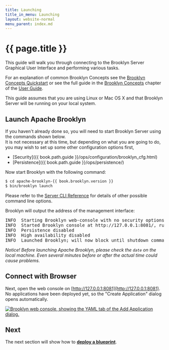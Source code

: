 ```yaml
---
title: Launching
title_in_menu: Launching
layout: website-normal
menu_parent: index.md
---
```

# {{ page.title }}

This guide will walk you through connecting to the Brooklyn Server Graphical User Interface and performing various tasks.

For an explanation of common Brooklyn Concepts see the [Brooklyn Concepts Quickstart](../../start/concept-quickstart.html) or see the  full guide in the [Brooklyn Concepts](../../concepts) chapter of the [User Guide](../../).

This guide assumes that you are using Linux or Mac OS X and that Brooklyn Server will be running on your local system.

## Launch Apache Brooklyn

If you haven't already done so, you will need to start Brooklyn Server using the commands shown below.  
It is not necessary at this time, but depending on what you are going to do, 
you may wish to set up some other configuration options first,
 
* [Security]({{ book.path.guide }}/ops/configuration/brooklyn_cfg.html)
* [Persistence]({{ book.path.guide }}/ops/persistence/)

Now start Brooklyn with the following command:

```bash
$ cd apache-brooklyn-{{ book.brooklyn.version }}
$ bin/brooklyn launch
```

Please refer to the [Server CLI Reference](../server-cli-reference.html) for details of other possible command line options.

Brooklyn will output the address of the management interface:

<pre>
INFO  Starting Brooklyn web-console with no security options (defaulting to no authentication), on bind address <any>
INFO  Started Brooklyn console at http://127.0.0.1:8081/, running classpath://brooklyn.war@
INFO  Persistence disabled
INFO  High availability disabled
INFO  Launched Brooklyn; will now block until shutdown command received via GUI/API (recommended) or process interrupt.
</pre>

_Notice! Before launching Apache Brooklyn, please check the `date` on the local machine.
Even several minutes before or after the actual time could cause problems._

## Connect with Browser

Next, open the web console on [http://127.0.0.1:8081](http://127.0.0.1:8081). 
No applications have been deployed yet, so the "Create Application" dialog opens automatically.

[![Brooklyn web console, showing the YAML tab of the Add Application dialog.](images/add-application-catalog-web-cluster-with-db.png)](images/add-application-catalog-web-cluster-with-db-large.png)


## Next
The next section will show how to **[deploy a blueprint](blueprints.html)**.